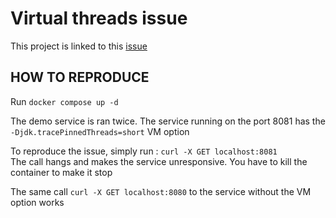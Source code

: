 # Virtual threads issue

This project is linked to this [issue](https://github.com/open-telemetry/opentelemetry-java-instrumentation/issues/10181)

## HOW TO REPRODUCE

Run `docker compose up -d`  

The demo service is ran twice. The service running on the port 8081 has the `-Djdk.tracePinnedThreads=short` VM option 

To reproduce the issue, simply run :
`curl -X GET localhost:8081`  
The call hangs and makes the service unresponsive. You have to kill the container to make it stop

The same call `curl -X GET localhost:8080` to the service without the VM option works
